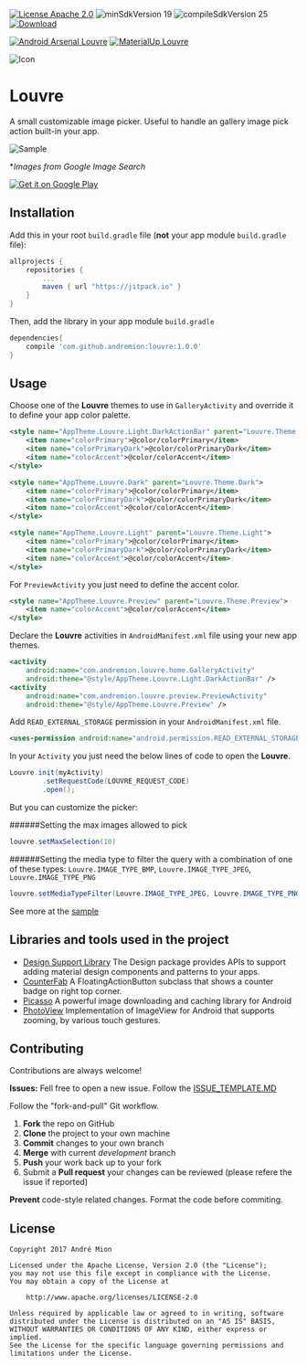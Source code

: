 [![License Apache 2.0](https://img.shields.io/badge/License-Apache%202.0-blue.svg?style=true)](http://www.apache.org/licenses/LICENSE-2.0)
![minSdkVersion 19](https://img.shields.io/badge/minSdkVersion-19-red.svg?style=true)
![compileSdkVersion 25](https://img.shields.io/badge/compileSdkVersion-25-yellow.svg?style=true)
[![Download](https://api.bintray.com/packages/andremion/github/Louvre/images/download.svg)](https://bintray.com/andremion/github/Louvre/_latestVersion)

[![Android Arsenal Louvre](https://img.shields.io/badge/Android%20Arsenal-Louvre-green.svg?style=true)](https://android-arsenal.com/details/1/5188)
[![MaterialUp Louvre](https://img.shields.io/badge/MaterialUp-Louvre-blue.svg?style=true)](https://www.uplabs.com/posts/louvre)

![Icon](https://raw.githubusercontent.com/andremion/Louvre/master/sample/src/main/res/mipmap-hdpi/ic_launcher.png)
# Louvre
A small customizable image picker. Useful to handle an gallery image pick action built-in your app.

![Sample](https://raw.githubusercontent.com/andremion/Louvre/master/art/sample.gif)

**Images from Google Image Search*

[![Get it on Google Play](https://developer.android.com/images/brand/en_generic_rgb_wo_60.png)](https://play.google.com/store/apps/details?id=com.andremion.louvre.sample)

## Installation

Add this in your root `build.gradle` file (**not** your app module `build.gradle` file):

```gradle
allprojects {
    repositories {
        ...
        maven { url "https://jitpack.io" }
    }
}
```

Then, add the library in your app module `build.gradle`

```groovy
dependencies{
    compile 'com.github.andremion:louvre:1.0.0'
}
```

## Usage

Choose one of the **Louvre** themes to use in `GalleryActivity` and override it to define your app color palette.

```xml
<style name="AppTheme.Louvre.Light.DarkActionBar" parent="Louvre.Theme.Light.DarkActionBar">
    <item name="colorPrimary">@color/colorPrimary</item>
    <item name="colorPrimaryDark">@color/colorPrimaryDark</item>
    <item name="colorAccent">@color/colorAccent</item>
</style>
```
```xml
<style name="AppTheme.Louvre.Dark" parent="Louvre.Theme.Dark">
    <item name="colorPrimary">@color/colorPrimary</item>
    <item name="colorPrimaryDark">@color/colorPrimaryDark</item>
    <item name="colorAccent">@color/colorAccent</item>
</style>
```
```xml
<style name="AppTheme.Louvre.Light" parent="Louvre.Theme.Light">
    <item name="colorPrimary">@color/colorPrimary</item>
    <item name="colorPrimaryDark">@color/colorPrimaryDark</item>
    <item name="colorAccent">@color/colorAccent</item>
</style>
```

For `PreviewActivity` you just need to define the accent color.

```xml
<style name="AppTheme.Louvre.Preview" parent="Louvre.Theme.Preview">
    <item name="colorAccent">@color/colorAccent</item>
</style>
```

Declare the **Louvre** activities in `AndroidManifest.xml` file using your new app themes.

```xml
<activity
    android:name="com.andremion.louvre.home.GalleryActivity"
    android:theme="@style/AppTheme.Louvre.Light.DarkActionBar" />
<activity
    android:name="com.andremion.louvre.preview.PreviewActivity"
    android:theme="@style/AppTheme.Louvre.Preview" />
```

Add `READ_EXTERNAL_STORAGE` permission in your `AndroidManifest.xml` file.

```xml
<uses-permission android:name="android.permission.READ_EXTERNAL_STORAGE" />
```

In your `Activity` you just need the below lines of code to open the **Louvre**.

```java
Louvre.init(myActivity)
        .setRequestCode(LOUVRE_REQUEST_CODE)
        .open();
```

But you can customize the picker:

######Setting the max images allowed to pick
```java
louvre.setMaxSelection(10)
```

######Setting the media type to filter the query with a combination of one of these types: `Louvre.IMAGE_TYPE_BMP`, `Louvre.IMAGE_TYPE_JPEG`, `Louvre.IMAGE_TYPE_PNG`
```java
louvre.setMediaTypeFilter(Louvre.IMAGE_TYPE_JPEG, Louvre.IMAGE_TYPE_PNG)
```

See more at the [sample](https://github.com/andremion/Louvre/tree/master/sample)

## Libraries and tools used in the project

* [Design Support Library](http://developer.android.com/intl/pt-br/tools/support-library/features.html#design)
The Design package provides APIs to support adding material design components and patterns to your apps.
* [CounterFab](https://github.com/andremion/CounterFab)
A FloatingActionButton subclass that shows a counter badge on right top corner.
* [Picasso](https://github.com/square/picasso)
A powerful image downloading and caching library for Android
* [PhotoView](https://github.com/chrisbanes/PhotoView)
Implementation of ImageView for Android that supports zooming, by various touch gestures.

## Contributing

Contributions are always welcome!

**Issues:**
Fell free to open a new issue. Follow the [ISSUE_TEMPLATE.MD](https://github.com/andremion/Louvre/tree/master/ISSUE_TEMPLATE.md)

Follow the "fork-and-pull" Git workflow.

 1. **Fork** the repo on GitHub
 2. **Clone** the project to your own machine
 3. **Commit** changes to your own branch
 4. **Merge** with current *development* branch
 5. **Push** your work back up to your fork
 7. Submit a **Pull request** your changes can be reviewed (please refere the issue if reported)

**Prevent** code-style related changes. Format the code before commiting.

## License

    Copyright 2017 André Mion

    Licensed under the Apache License, Version 2.0 (the "License");
    you may not use this file except in compliance with the License.
    You may obtain a copy of the License at

        http://www.apache.org/licenses/LICENSE-2.0

    Unless required by applicable law or agreed to in writing, software
    distributed under the License is distributed on an "AS IS" BASIS,
    WITHOUT WARRANTIES OR CONDITIONS OF ANY KIND, either express or implied.
    See the License for the specific language governing permissions and
    limitations under the License.
